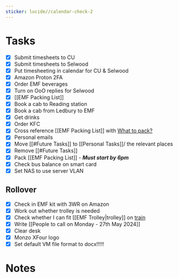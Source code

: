 ```yaml
---
sticker: lucide//calendar-check-2
---
```

# Tasks
- [x] Submit timesheets to CU
- [x] Submit timesheets to Selwood
- [x] Put timesheeting in calendar for CU & Selwood
- [x] Amazon Proton 2FA
- [x] Order EMF beverages
- [x] Turn on OoO replies for Selwood
- [x] [[EMF Packing List]]
- [x] Book a cab to Reading station
- [x] Book a cab from Ledbury to EMF
- [x] Get drinks
- [x] Order KFC
- [x]  Cross reference [[EMF Packing List]] with [What to pack?]()
- [x] Personal emails
- [x] Move [[#Future Tasks]] to [[Personal Tasks]]/ the relevant places
- [x] Remove [[#Future Tasks]]
- [x] Pack [[EMF Packing List]] - ***Must start by 6pm***
- [x] Check bus balance on smart card
- [x] Set NAS to use server VLAN
## Rollover
- [x] Check in EMF kit with 3WR on Amazon
- [x] Work out whether trolley is needed
- [x] Check whether I can fit [[EMF Trolley|trolley]] on [train](file:///C:/Users/Benji/Downloads/Facilities%20Guide%20May%202023.pdf)
- [x] Write [[People to call on Monday - 27th May 2024]]
- [x] Clear desk
- [x] Monzo XFour logo
- [x] Set default VM file format to docx!!!!!
# Notes
